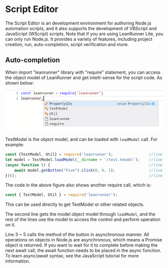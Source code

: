 # Script Editor

The Script Editor is an development environment for authoring Node.js automation scripts, and it also supports the development of VBScript and JavaScript \(WScript\) scripts. Note that if you are using LeanRunner Lite, you can only run Node.js. It provides a variety of features, including project creation, run, auto-completion, script verification and more.

## Auto-completion

When import "leanrunner" library with "require" statement, you can access the object model of LeanRunner and get intelli-sense for the script code. As shown below:

![](.gitbook/assets/intelli-sense.png)

TestModel is the object model, and can be loaded with `loadModel` call. For example:

```javascript
const {TestModel, Util} = require('leanrunner');                //line 1
let model = TestModel.loadModel(__dirname + '/test.tmodel');    //line 2
(async function () {                                            //line 3
    await model.getButton("Five").click(0, 0, 1);               //line 4
})();                                                           //line 5
```

The code in the above figure also shows another require call, which is:

```javascript
const { TestModel, Util } = require('leanrunner');
```

This can be used directly to get TestModel or other related objects.

The second line gets the model object model through `loadModel`, and the rest of the lines use the model to access the control and perform operation on it.

Line 3 ~ 5 calls the method of the button in asynchronous manner. All operations on objects in Node.js are asynchronous, which means a Promise object is returned. If you want to wait for it to complete before making the next await call, the await function needs to be placed in the async function. To learn async/await syntax, see the JavaScript tutorial for more information.

